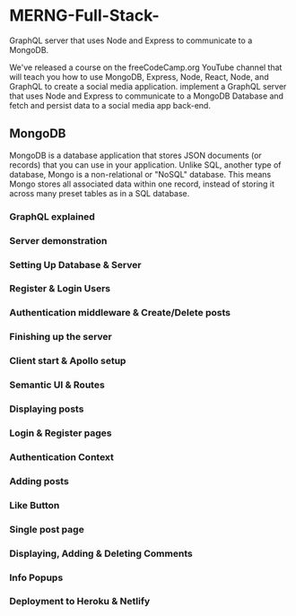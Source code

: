 # MERNG-Full-Stack-

GraphQL server that uses Node and Express to communicate to a MongoDB.

We've released a course on the freeCodeCamp.org YouTube channel that will teach you how to use MongoDB, Express, Node,  React, Node, and GraphQL to create a social media application.
implement a GraphQL server that uses Node and Express to communicate to a MongoDB Database and fetch and persist data to a social media app back-end.

## MongoDB

MongoDB is a database application that stores JSON documents (or records) that you can use in your application. Unlike SQL, another type of database, Mongo is a non-relational or "NoSQL" database. This means Mongo stores all associated data within one record, instead of storing it across many preset tables as in a SQL database.

### GraphQL explained
### Server demonstration
### Setting Up Database & Server
### Register & Login Users
### Authentication middleware & Create/Delete posts
### Finishing up the server
### Client start & Apollo setup
### Semantic UI & Routes
### Displaying posts
### Login & Register pages
### Authentication Context
### Adding posts
### Like Button
### Single post page
### Displaying, Adding & Deleting Comments
### Info Popups
### Deployment to Heroku & Netlify
 
